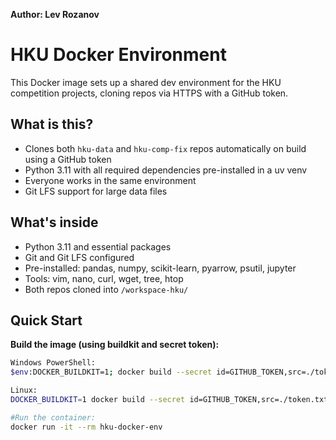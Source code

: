 **Author: Lev Rozanov**

# HKU Docker Environment

This Docker image sets up a shared dev environment for the HKU competition projects, cloning repos via HTTPS with a GitHub token.

## What is this?

- Clones both `hku-data` and `hku-comp-fix` repos automatically on build using a GitHub token  
- Python 3.11 with all required dependencies pre-installed  in a uv venv
- Everyone works in the same environment  
- Git LFS support for large data files  

## What's inside

- Python 3.11 and essential packages  
- Git and Git LFS configured  
- Pre-installed: pandas, numpy, scikit-learn, pyarrow, psutil, jupyter  
- Tools: vim, nano, curl, wget, tree, htop  
- Both repos cloned into `/workspace-hku/`  

## Quick Start

**Build the image (using buildkit and secret token):**  
```bash
Windows PowerShell:
$env:DOCKER_BUILDKIT=1; docker build --secret id=GITHUB_TOKEN,src=./token.txt -t hku-docker-env  .

Linux:
DOCKER_BUILDKIT=1 docker build --secret id=GITHUB_TOKEN,src=./token.txt -t hku-docker-env  .

#Run the container:
docker run -it --rm hku-docker-env
